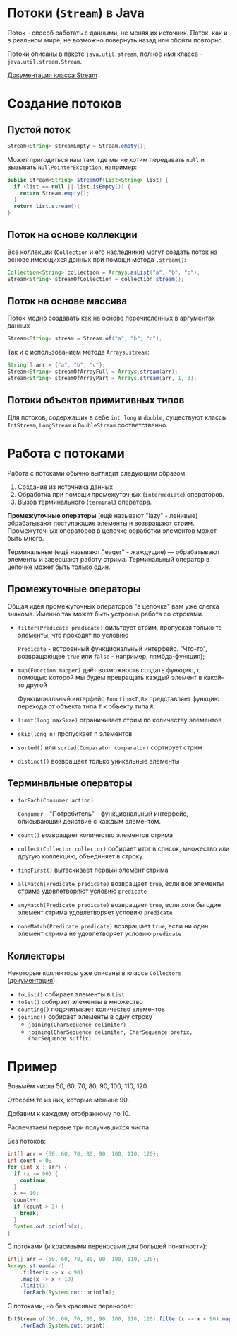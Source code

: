 # Потоки (`Stream`) в Java

Поток - способ работать с данными, не меняя их источник. Поток, как и в реальном мире, не возможно повернуть назад или обойти повторно.

Потоки описаны в пакете `java.util.stream`, полное имя класса - `java.util.stream.Stream`.

[Документация класса Stream](https://docs.oracle.com/en/java/javase/20/docs/api/java.base/java/util/stream/Stream.html)

# Создание потоков

## Пустой поток
```java
Stream<String> streamEmpty = Stream.empty();
```
Может пригодиться нам там, где мы не хотим передавать `null` и вызывать `NullPointerException`, например:
```java
public Stream<String> streamOf(List<String> list) {
  if (list == null || list.isEmpty()) {
    return Stream.empty();
  }
  return list.stream();
}
```

## Поток на основе коллекции

Все коллекции (`Collection` и его наследники) могут создать поток на основе имеющихся данных при помощи метода `.stream()`:
```java
Collection<String> collection = Arrays.asList("a", "b", "c");
Stream<String> streamOfCollection = collection.stream();
```

## Поток на основе массива

Поток модно создавать как на основе перечисленных в аргументах данных
```java
Stream<String> stream = Stream.of("a", "b", "c");
```
Так и с использованием метода `Arrays.stream`:
```java
String[] arr = {"a", "b", "c"};
Stream<String> streamOfArrayFull = Arrays.stream(arr);
Stream<String> streamOfArrayPart = Arrays.stream(arr, 1, 3);
```

## Потоки объектов примитивных типов

Для потоков, содержащих в себе `int`, `long` и `double`, существуют классы `IntStream`, `LongStream` и `DoubleStream` соответственно.

# Работа с потоками

Работа с потоками обычно выглядит следующим образом:

1. Создание из источника данных
2. Обработка при помощи промежуточных (`intermediate`) операторов.
3. Вызов терминального (`terminal`) оператора.

**Промежуточные операторы** (ещё называют "lazy" - ленивые) обрабатывают поступающие элементы и возвращают стрим. Промежуточных операторов в цепочке обработки элементов может быть много.

Терминальные (ещё называют "eager" - жаждущие) — обрабатывают элементы и завершают работу стрима. Терминальный оператор в цепочке может быть только один.

## Промежуточные операторы

Общая идея промежуточных операторов "в цепочке" вам уже слегка знакома. Именно так может быть устроена работа со строками.

- `filter(Predicate predicate)` фильтрует стрим, пропуская только те элементы, что проходят по условию

   `Predicate` - встроенный функциональный интерфейс. "Что-то", возвращающее `true` или `false` - например, лямбда-функция);
- `map(Function mapper)` даёт возможность создать функцию, с помощью которой мы будем превращать каждый элемент в какой-то другой

   Функциональный интерфейс `Function<T,R>` представляет функцию перехода от объекта типа `T` к объекту типа `R`.
- `limit(long maxSize)` ограничивает стрим по количеству элементов
- `skip(long n)` пропускает n элементов
- `sorted()` или `sorted(Comparator comparator)` сортирует стрим
- `distinct()` возвращает только уникальные элементы

## Терминальные операторы

- `forEach(Consumer action)`

   `Consumer` - "Потребитель" - функциональный интерфейс, описывающий действие с каждым элементом.
- `count()` возвращает количество элементов стрима
- `collect(Collector collector)` собирает итог в список, множество или другую коллекцию, объединяет в строку...
- `findFirst()` вытаскивает первый элемент стрима
- `allMatch(Predicate predicate)` возвращает `true`, если все элементы стрима удовлетворяют условию `predicate`
- `anyMatch(Predicate predicate)` возвращает `true`, если хотя бы один элемент стрима удовлетворяет условию `predicate`
- `noneMatch(Predicate predicate)` возвращает `true`, если ни один элемент стрима не удовлетворяет условию `predicate`

## Коллекторы

Некоторые коллекторы уже описаны в классе `Collectors` ([документация](https://docs.oracle.com/en/java/javase/20/docs/api/java.base/java/util/stream/Collectors.html)).

- `toList()` собирает элементы в `List`
- `toSet()` cобирает элементы в множество
- `counting()` подсчитывает количество элементов
- `joining()` собирает элементы в одну строку
   - `joining(CharSequence delimiter)`
   - `joining(CharSequence delimiter, CharSequence prefix, CharSequence suffix)`

# Пример

Возьмём числа 50, 60, 70, 80, 90, 100, 110, 120.

Отберём те из них, которые меньше 90.

Добавим к каждому отобранному по 10.

Распечатаем первые три получившихся числа.

Без потоков:
```java
int[] arr = {50, 60, 70, 80, 90, 100, 110, 120};
int count = 0;
for (int x : arr) {
  if (x >= 90) {
    continue;
  }
  x += 10;
  count++;
  if (count > 3) {
    break;
  }
  System.out.println(x);
}
```

С потоками (и красивыми переносами для большей понятности):
```java
int[] arr = {50, 60, 70, 80, 90, 100, 110, 120};
Arrays.stream(arr)
    .filter(x -> x < 90)
    .map(x -> x + 10)
    .limit(3)
    .forEach(System.out::println);
```

С потоками, но без красивых переносов:
```java
IntStream.of(50, 60, 70, 80, 90, 100, 110, 120).filter(x -> x < 90).map(x -> x + 10).limit(3)
    .forEach(System.out::print);
```
